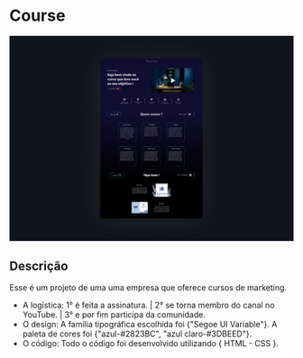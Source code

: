 # Course
<div align="center">
<img src="https://github.com/Gustavoo-Campos/course/blob/main/img/curso.png">
</div>



 ## Descrição
 
<p>
 Esse é um projeto de uma uma empresa que oferece cursos de marketing.
 <ul>
<li>
 A logística: 1° é feita a assinatura. | 2° se torna membro do canal no YouTube. | 3° e por fim participa da comunidade. 
</li>
<li>
  O design:  A família tipográfica escolhida foi {"Segoe UI Variable"}. A paleta de cores foi {"azul-#2823BC", "azul claro-#3DBEED"}.
</li>
<li>
  O código: Todo o código foi desenvolvido utilizando { HTML - CSS }.  
</li> 
 </ul>
 
</p> 

